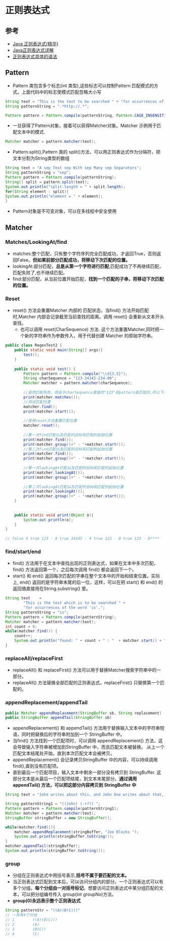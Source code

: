 # 正则表达式

## 参考

- [Java 正则表达式(精华)](http://www.jianshu.com/p/984b5e31868e)
- [Java正则表达式详解](http://www.jianshu.com/p/169b19aaebb0)
- [正则表达式具体的语法](http://tool.oschina.net/apidocs/apidoc?api=jdk-zh)

## Pattern

- Pattern 类包含多个标志(int 类型),这些标志可以控制Pattern 匹配模式的方式。上面代码中的标志使模式匹配忽略大小写

```java
String text = "This is the text to be searched " + "for occurrences of the http:// pattern.";
String patternString = ".*http://.*";

Pattern pattern = Pattern.compile(patternString, Pattern.CASE_INSENSITIVE);
```

- 一旦获得了Pattern对象，接着可以获得Matcher对象。Matcher 示例用于匹配文本中的模式.

```java
Matcher matcher = pattern.matcher(text);
```

- Pattern.split(),Pattern 类的 split()方法，可以用正则表达式作为分隔符，把文本分割为String类型的数组

```java
String text = "A sep Text sep With sep Many sep Separators";
String patternString = "sep";
Pattern pattern = Pattern.compile(patternString);
String[] split = pattern.split(text);
System.out.println("split.length = " + split.length);
for(String element : split){
System.out.println("element = " + element);
}
```

- Pattern对象是不可变对象，可以在多线程中安全使用

## Matcher

###  Matches/LookingAt/find

- matches:整个匹配，只有整个字符序列完全匹配成功，才返回True，否则返回False。**但如果前部分匹配成功，将移动下次匹配的位置。**
- lookingAt:部分匹配，**总是从第一个字符进行匹配**,匹配成功了不再继续匹配，匹配失败了,也不继续匹配。
- find:部分匹配，从当前位置开始匹配，**找到一个匹配的子串，将移动下次匹配的位置。**
    
### Reset

- reset() 方法会重置Matcher 内部的 匹配状态。当find() 方法开始匹配时,Matcher 内部会记录截至当前查找的距离。调用 reset() 会重新从文本开头查找。
   - 也可以调用 reset(CharSequence) 方法. 这个方法重置Matcher,同时把一个新的字符串作为参数传入，用于代替创建 Matcher 的原始字符串。
    
```java
public class RegexTest2 {
    public static void main(String[] args){
        test();
    }
    
    public static void test() {
        Pattern pattern = Pattern.compile("\\d{3,5}");
        String charSequence = "123-34345-234-00";
        Matcher matcher = pattern.matcher(charSequence);
 
        //虽然匹配失败，但由于charSequence里面的"123"和pattern是匹配的,所以下次的匹配从位置4开始
        print(matcher.matches());
        //测试匹配位置
        matcher.find();
        print(matcher.start());
 
        //使用reset方法重置匹配位置
        matcher.reset();
 
        //第一次find匹配以及匹配的目标和匹配的起始位置
        print(matcher.find());
        print(matcher.group()+" - "+matcher.start());
        //第二次find匹配以及匹配的目标和匹配的起始位置
        print(matcher.find());
        print(matcher.group()+" - "+matcher.start());
 
        //第一次lookingAt匹配以及匹配的目标和匹配的起始位置
        print(matcher.lookingAt());
        print(matcher.group()+" - "+matcher.start());
 
        //第二次lookingAt匹配以及匹配的目标和匹配的起始位置
        print(matcher.lookingAt());
        print(matcher.group()+" - "+matcher.start());
    }
    
    
    public static void print(Object o){
        System.out.println(o);
    }
}
    
// false 4 true 123 - 0 true 34345 - 4 true 123 - 0 true 123 - 0****
```

### find/start/end

- find() 方法用于在文本中查找出现的正则表达式，如果在文本中多次匹配，find() 方法返回第一个，之后每次调用 find() 都会返回下一个。
- start() 和 end() 返回每次匹配的字串在整个文本中的开始和结束位置。实际上, end() 返回的是字符串末尾的后一位，这样，可以在把 start() 和 end() 的返回值直接用在String.substring() 里。

```java
String text    =
        "This is the text which is to be searched " +
        "for occurrences of the word 'is'.";
String patternString = "is";
Pattern pattern = Pattern.compile(patternString);
Matcher matcher = pattern.matcher(text);
int count = 0;
while(matcher.find()) {
    count++;
    System.out.println("found: " + count + " : "  + matcher.start() + " - " + matcher.end());
}
```

### replaceAll/replaceFirst

- replaceAll() 和 replaceFirst() 方法可以用于替换Matcher搜索字符串中的一部分。
- replaceAll() 方法替换全部匹配的正则表达式，replaceFirst() 只替换第一个匹配的。

### appendReplacement/appendTail

```java
public Matcher appendReplacement(StringBuffer sb, String replacement)
public StringBuffer appendTail(StringBuffer sb)
```

- appendReplacement() 和 appendTail() 方法用于替换输入文本中的字符串短语，同时把替换后的字符串附加到一个 StringBuffer 中。
- 当find() 方法找到一个匹配项时，可以调用 appendReplacement() 方法，这会导致输入字符串被增加到StringBuffer 中，而且匹配文本被替换。 从上一个匹配文本结尾处开始，直到本次匹配文本会被拷贝。
- appendReplacement() 会记录拷贝StringBuffer 中的内容，可以持续调用find(),直到没有匹配项。
- 直到最后一个匹配项目，输入文本中剩余一部分没有拷贝到 StringBuffer. 这部分文本是从最后一个匹配项结尾，到文本末尾部分。**通过调用 appendTail() 方法，可以把这部分内容拷贝到 StringBuffer 中**

```java
String text = "John writes about this, and John Doe writes about that, and John Wayne writes about everything.";

String patternString1 = "((John) (.+?)) ";
Pattern pattern = Pattern.compile(patternString1);
Matcher matcher = pattern.matcher(text);
StringBuffer stringBuffer = new StringBuffer();

while(matcher.find()){
    matcher.appendReplacement(stringBuffer, "Joe Blocks ");
    System.out.println(stringBuffer.toString());
}
matcher.appendTail(stringBuffer);
System.out.println(stringBuffer.toString());

```

### group

- 分组在正则表达式中用括号表示,**括号不属于要匹配的文本。**
- 当正则表达式匹配到文本后，可以访问分组内的部分。一个正则表达式可以有多个分组。**每个分组由一对括号标记**。想要访问正则表达式中某分组匹配的文本，可以把分组编号传入 group(int groupNo)方法。
- **group(0)永远表示整个正则表达式**

```java
String patternStr = "((A)(B(C)))"
// 一共有4个分组
// 1        ((A)(B(C)))
// 2        (A)
// 3        (B(C))
// 4        (C)
```



























